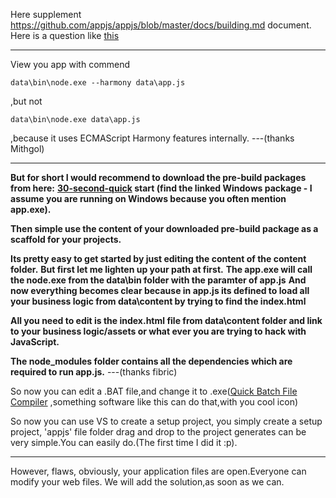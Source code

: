 Here supplement https://github.com/appjs/appjs/blob/master/docs/building.md document.
Here is a question like [this](https://github.com/appjs/appjs/issues/147)
***
View you app with commend
```Batch
data\bin\node.exe --harmony data\app.js
```
,but not
```Batch
data\bin\node.exe data\app.js
```
,because it uses ECMAScript Harmony features internally.
---(thanks  Mithgol)
***

**But for short I would recommend to download the pre-build packages from here:**
 **[30-second-quick](https://github.com/appjs/appjs#30-second-quickstart) start (find the linked Windows package - I assume you are running on Windows because you often mention app.exe).**

**Then simple use the content of your downloaded pre-build package as a scaffold for your projects.**

**Its pretty easy to get started by just editing the content of the content folder.**
 **But first let me lighten up your path at first.**
 **The app.exe will call the node.exe from the data\bin folder with the paramter of app.js**
 **And now everything becomes clear because in app.js its defined to load all your business logic from data\content by trying to find the index.html**

**All you need to edit is the index.html file from data\content folder and link to your business logic/assets or what ever you are trying to hack with JavaScript.**

**The node_modules folder contains all the dependencies which are required to run app.js.**
---(thanks  fibric)

So now you can edit a .BAT file,and change it to .exe([Quick Batch File Compiler](http://www.abyssmedia.com/quickbfc/) ,something software like this can do that,with you cool icon)

So now you can use VS to create a setup project, you simply create a setup project, 'appjs' file folder drag and drop to the project generates can be very simple.You can easily do.(The first time I did it :p).

***
However, flaws, obviously, your application files are open.Everyone can modify your web files.
We will add the solution,as soon as we can.